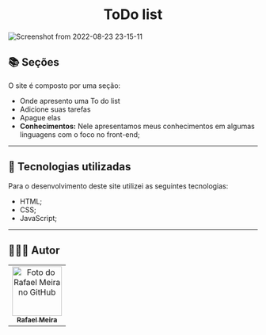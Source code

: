 <h1 align="center">
  ToDo list
</h1>

![Screenshot from 2022-08-23 23-15-11](https://user-images.githubusercontent.com/93865745/186302729-afbbd7fa-ac03-4add-91a1-fde2284f00bd.png)


## 📚 Seções

O site é composto por uma seção:

- Onde apresento uma To do list
- Adicione suas tarefas
- Apague elas 
- **Conhecimentos:** Nele apresentamos meus conhecimentos em algumas linguagens com o foco no front-end;

---

## 💼 Tecnologias utilizadas

Para o desenvolvimento deste site utilizei as seguintes tecnologias:

- HTML;
- CSS;
- JavaScript;


---

<h2> 👨🏻‍💻 Autor</h2>

<table>
  <tr>
    <td align="center">
      <a href="https://github.com/RafaelM10">
        <img src="https://avatars.githubusercontent.com/u/93865745?v=4" width="100px;" alt="Foto do Rafael Meira no GitHub"/><br>
        <sub>
          <b>Rafael Meira</b>
        </sub>
      </a>
    </td>
  </tr>
</table>

